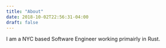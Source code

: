 ```yaml
---
title: "About"
date: 2018-10-02T22:56:31-04:00
draft: false
---
```


I am a NYC based Software Engineer working primairly in Rust.

